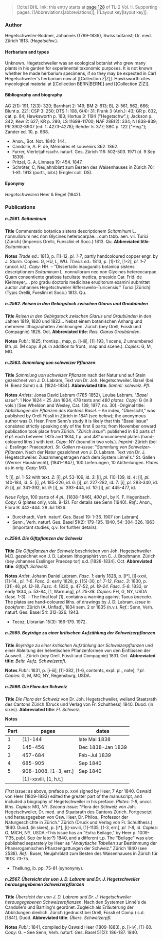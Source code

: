 > [!cite] BHL link: this entry starts at [page 128](https://www.biodiversitylibrary.org/item/103253#page/154/mode/1up) of TL-2 Vol. II.
> Supporting pages: [[Abbreviations|abbreviations]], [[Layout key|layout key]].

### Author

Hegetschweiler-Bodmer, Johannes (1789-1839), Swiss botanist; Dr. med. Zürich 1813. (*Hegetschw.*).

#### Herbarium and types

Unknown. Hegetschweiler was an ecological botanist who grew many plants in his garden for experimental taxonomic purposes. It is not known whether he made herbarium specimens, if so they may be expected in Carl Hegetschweiler's herbarium now at [[Collection Z|Z]]. Hawksworth cites mycological material at [[Collection BERN|BERN]] and [[Collection Z|Z]].

#### Bibliography and biography

AG 2(1): 191, 12(3): 320; Barnhart 2: 149; BM 2: 813; BL 2: 561, 562, 666; Blunt p. 221; CSP 3: 250; DTS 1: 108, 6(4): 31; Frank 3 (Anh.): 43; GR p. 632, cat. p. 64; Hawksworth p. 183; Hortus 3: 1194 ("Hegetschw".); Jackson p. 342; Kew 2: 627; KR p. 280; LS 11699-11700; NAF 28B(2): 334; NI 838-839; PR 3902-3907 (ed. 1: 4273-4278); Rehder 5: 377; SBC p. 122 ("Heg."); Zander ed. 10, p. 668.
- Anon., Bot. Not. 1840: 144.
- Candolle, A. P. de, Mémoires et souvenirs 362. 1862.
- Furrer, Vierteljahrsschr. naturf. Ges. Zürich 116: 502-503. 1971 (d. 9 Sep 1839).
- Pritzel, G. A. Linnaea 19: 454. 1847.
- Schröter, C, Neujahrsblatt zum Besten des Waisenhauses in Zürich 76: 1-81. 1913 (portr., bibl.) (Engler coll. DS).

#### Eponymy

*Hegetschweilera* Heer & Regel (1842).

### Publications

##### n.2561. Scitaminum

**Title**
Commentatio botanica sistens descriptionem *Scitaminum* L. nonnullorum nec non Glycines heterocarpae... cum tabb. aen. vii. Turici \[Zürich\] (Impensis Orellii, Fuesslini et Socc.) 1813. Qu.
**Abbreviated title**: *Scitaminum*.

**Notes**
*Trade ed*.: 1813, p. \[1\]-12, *pl. 1-7*, partly handcoloured copper engr. by J. Sturm. Copies: G, HU, L, WU.
*Thesis ed*.: 1813, p. \[1\]-12, \[1-2\], *pl. 1-7* (uncol. id.). *Copy*: HH. – "Dissertatio inauguralis botanica sistens descriptionem *Scitaminum* L. nonnullorum nec non Glycines hetereocarpae. Quam consentiente gratiosa facultate medica, praeside Car. Frid. de Kielmeyer,... pro gradu doctoris medicinae eruditorum examini submittet auctor Johannes Hegetschweiler Riffersweilo-Turicensis." Turici \[Zürich\] (Typis Orellii, Fueslini et Socc.) 1813. Qu.

##### n.2562. Reisen in den Gebirgstock zwischen Glarus und Graubünden

**Title**
*Reisen in den Gebirgstock zwischen Glarus und Graubünden* in den Jahren 1819, 1820 und 1822... Nebst einem botanischen Anhang und mehreren lithographirten Zeichnungen. Zürich (bey Orell, Füssli und Compagnie) 1825. Oct.
**Abbreviated title**: *Reis. Glarus Graubünden*.

**Notes**
*Publ*.: 1825, frontisp., map, p. \[i-iii\], \[1\]-193, 1 scene, *2* unnumbered lith. *pl*. (M copy: *8 pl*. in addition to front., map and scene.). *Copies*: G, M, MO.

##### n.2563. Sammlung uon schweizer Pflanzen

**Title**
*Sammlung uon schweizer Pflanzen* nach der Natur und auf Stein gezeichnet von J. D. Labram, Text von Dr. Joh. Hegetschweiler. Basel (bei H. Bienz Sohn) s.d. \[1824-1834\].
**Abbreviated title**: *Samml. schweiz. Pfl.*

**Notes**
*Artists*: Jonas David Labram (1785-1852), Louise Labram.
"*Basel issue*": 1 Nov 1824 – 25 Jan 1834, 478 texts and *480 plates. Copy*: G (in 8 vols.) \[See Wheldon and Wesley, Cat. 139, 1977, no. 30\].-Original title: *Abbildungen der Pflanzen des Kantons Basel*. – An index, "Übersicht," was published by Orell Füssli in Zürich in 1841 (see below); the anonymous author was O. Heer. From Senn's study it is likely that this "Basel issue" consisted strictly speaking only of the first 6 parts; from November onward publication took place from Zürich.
"*Zürich issue*": published in 80 parts of *6 pl*. each between 1825 and 1834, t.p. and *481* unnumbered plates (hand-coloured liths.) with text. *Copy*: NY (bound in two vols.).
*Imprint*: Zürich (bei J. Esslinger Praeceptor).
*St. Gallen re-issue*: "*Sammlung von Schweizer-Pflanzen*. Nach der Natur gezeichnet von J. D. Labram. Text von Dr. J. Hegetschweiler. Zusammengetragen nach dem System Linné's." St. Gallen (Werner Hausknecht), \[1841-1847\], 100 Lieferungen, 10 Abtheilungen. *Plates* as in orig. *Copy*: MO.

*1*: \[i\], *pl*. 1-52 with text.
*2*: \[i\], *pl*. 53-109, id.
*3*: \[i\], *pl*. 110-139, id.
*4*: \[i\], *pl*. 140-184, id.
*5*: \[i\], *pl*. 185-226, id.
*6*: \[i\], *pl*. 227-282, id.
*7*: \[i\], *pl*. 283-340, id.
*8*: \[i\], *pl*. 341-392, id.
*9*: \[i\], *pl*. 393-444, id.
*10*: \[i\], *pl*. 445-477, id.

*Neue Folge*, 100 parts of *4 pl*., \[1838-1846\], *400 pl*., by K. F. Hagenbach. *Copy*: G (plates only, vols. 9-12). For details see Senn (1940).
*Ref*.: Anon., Flora 9: 442-444. 28 Jul 1826.
- Burckhardt, Verh. naturf. Ges. Basel 19: 1-36. 1907 (on Labram).
- Senn., Verh. naturf. Ges. Basel 51(2): 179-195. 1940, 54: 304-326. 1963 (important studies, q.v. for further details).

##### n.2564. Die Giftpflanzen der Schweiz

**Title**
*Die Giftpflanzen der Schweiz* beschrieben von Joh. Hegetschweiler M.D. gezeichnet von J. D. Labram lithographirt von C. J. Brodtmann. Zürich (bey Johannes Esslinger Praecep tor) s.d. \[1828-1834\]. Oct.
**Abbreviated title**: *Giftpfl. Schweiz*.

**Notes**
*Artist*: Johann Daniel Labram.
*Fasc. 1*: early 1828, p. \[i\*\], \[i\]-xxvi, \[1\]-14., *pl. 1-6*.
*Fasc. 2*: early 1828, p. \[15\]-30, *pl. 7-12*.
*Fasc. 3*: 1830, p. \[31\]-46, *pl. 13-18*.
*Fasc. 4*: 1830, p. 47-52, *pl. 19-24.*
*Fasc. 5-6*: 1833, or early 1834, p. 53-84, \[1, Warnung\], *pl. 25-38.*
*Copies*: FH, G, NY, USDA (fasc. 1-3). – The final leaf \[1\], contains a warning against Taxus *baccata*. The plates are hand-coloured liths. of drawings by J. D. Labram.
*Issue in bookform*: Zürich (A. Unflad), 1834 sem. 2 or 1835 (n.v.).
*Ref*.: Senn, Verh. naturf. Ges. Basel 54: 312-326. 1943.
- Tecoz, Librarian 15(3): 166-179. 1972.

##### n.2565. Beyträge zu einer kritischen Aufzählung der Schweizerpflanzen

**Title**
*Beyträge zu einer kritischen Aufzählung der Schweizerpflanzen* und einer Ableitung der helvetischen Pflanzenformen von den Einflüssen der Auswelt... Zürich (bey Orell, Füssli und Compagnie) 1831. Oct.
**Abbreviated title**: *Beitr. Aufz. Schweizerpfl.*

**Notes**
*Publ*.: 1831, p. \[i-iii\], \[1\]-382, \[1-6, contents, expl. pl., note\], *1 pl. Copies*: G, M, MO, NY, Regensburg, USDA.

##### n.2566. Die Flora der Schweiz

**Title**
*Die Flora der Schweiz* von Dr. Joh. Hegetschweiler, weiland Staatsrath des Cantons Zürich (Druck und Verlag von Fr. Schulthess) 1840. Duod. (in sixes).
**Abbreviated title**: *Fl. Schweiz*.

**Notes**

|Part	|pages	|dates|
|---	|---	|---	|
|1	|\[1\]-144	|late Mai 1838|
|2	|145-456	|Dec 1838-Jan 1839|
|3	|457-684	|Feb-Jul 1839|
|4	|685-905	|Sep 1840|
|5	|906-1008, \[1-3, err.\]	|Sep 1840|
|	|\[1\]-xxviii, \[1, h.t.\]|

*First issue*: as above, preface p. xxvi signed by Heer, 7 Apr 1840. Oswald von Heer (1809-1883) edited the greater part of the manuscript, and included a biography of Hegetschweiler in his preface. *Plates*: *1-8*, uncol. liths. *Copies*: MO, NY.
*Second issue*: "Flora der Schweiz von Joh. Hegetschweiler, Dr. med. und Staatsrath des Cantons Zürich. Fortgesetzt und herausgegeben von Osw. Heer, Dr. Philos., Professor der Naturgeschichte in Zürich." Zürich (Druck und Verlag von Fr. Schulthess.) 1840. Duod. (in sixes), p. \[i\*\], \[i\]-xxviii, \[1\]-1135, \[1-3, err.\], *pl. 1-8*, id. *Copies*: G, MICH, NY, USDA.-This issue has an "Extra Beilage," by Heer p. 1009-1135, publ. Sep (or later?) 1840, and a different t.p. The "Beilage" was also published separately by Heer as "*Analytische Tabellen* zur Bestimmung der Phanerogamischen Pflanzengattungen der Schweiz." Zürich 1840 (see 2538).
*Ref*.: Buser, Neujahrblatt zum Besten des Waisenhauses in Zürich für 1913: 73-75.
- Thellung, ib. pp. 75-81 (synonymy).

##### n.2567. Übersicht der uon J. D. Labram und Dr. J. Hegetschweiler herausgegebenen Schweizerpflanzen

**Title**
*Übersicht der uon J. D. Labram und Dr. J. Hegetschweiler herausgegebenen Schweizerpflanzen*. Nach den Systemen Linné's de Candolle's und Bartling's geordnet. Zugleich als Erläuterung der Abbildungen dienlich. Zürich (gedruckt bei Orell, Füssli et Comp.) s.d. \[1841\]. Duod.
**Abbreviated title**: *Übers. Schweizerpfl.*

**Notes**
*Publ*.: 1841, compiled by Oswald Heer (1809-1883), p. \[i-iv\], \[1\]-60. *Copy*: G. – See Senn, Verh. naturf. Ges. Basel 51(2): 186-187. 1940.

